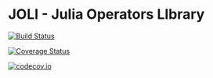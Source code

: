 # JOLI - Julia Operators LIbrary

[![Build Status](https://travis-ci.org/slimgroup/JOLI.jl.svg?branch=master)](https://travis-ci.org/slimgroup/JOLI.jl)

[![Coverage Status](https://coveralls.io/repos/slimgroup/JOLI.jl/badge.svg?branch=master&service=github)](https://coveralls.io/github/slimgroup/JOLI.jl?branch=master)

[![codecov.io](http://codecov.io/github/slimgroup/JOLI.jl/coverage.svg?branch=master)](http://codecov.io/github/slimgroup/JOLI.jl?branch=master)

